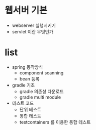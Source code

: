 # 웹서버 기본

- webserver 실행시키기
- servlet 이란 무엇인가

# list

- spring 동작방식
  - component scanning
  - bean 등록
- gradle 기초
  - gradle 의존성 다운로드
  - gradle multi module
- 테스트 코드
  - 단위 테스트
  - 통합 테스트
  - testcontainers 를 이용한 통합 테스트